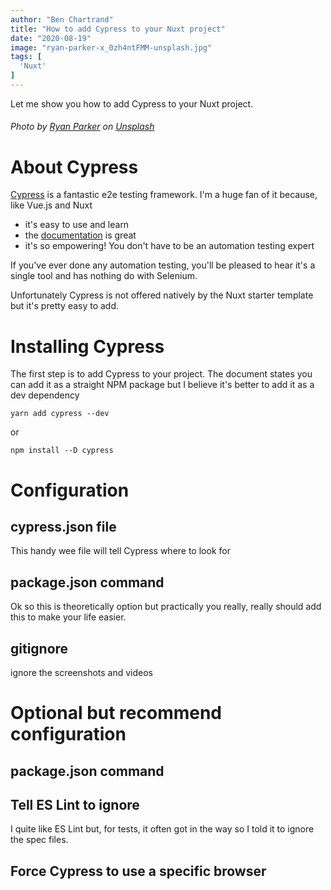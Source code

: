 ```yaml
---
author: "Ben Chartrand"
title: "How to add Cypress to your Nuxt project"
date: "2020-08-19"
image: "ryan-parker-x_0zh4ntFMM-unsplash.jpg"
tags: [
  'Nuxt'
]
---
```


Let me show you how to add Cypress to your Nuxt project.

###### Photo by [Ryan Parker](https://unsplash.com/@dryanparker?utm_source=unsplash&utm_medium=referral&utm_content=creditCopyText) on [Unsplash](https://unsplash.com/s/photos/cypress-tree?utm_source=unsplash&utm_medium=referral&utm_content=creditCopyText)

# About Cypress

[Cypress](https://www.cypress.io/) is a fantastic e2e testing framework. I'm a huge fan of it because, like Vue.js and Nuxt
* it's easy to use and learn
* the [documentation](https://docs.cypress.io/guides/overview/why-cypress.html) is great
* it's so empowering! You don't have to be an automation testing expert

If you've ever done any automation testing, you'll be pleased to hear it's a single tool and has nothing do with Selenium.

Unfortunately Cypress is not offered natively by the Nuxt starter template but it's pretty easy to add.

# Installing Cypress

The first step is to add Cypress to your project. The document states you can add it as a straight NPM package but I believe it's better to add it as a dev dependency

`yarn add cypress --dev` 

or 

`npm install --D cypress`

# Configuration

## cypress.json file

This handy wee file will tell Cypress where to look for 

## package.json command
Ok so this is theoretically option but practically you really, really should add this to make your life easier.

## gitignore
ignore the screenshots and videos

# Optional but recommend configuration 

## package.json command

## Tell ES Lint to ignore

I quite like ES Lint but, for tests, it often got in the way so I told it to ignore the spec files. 

## Force Cypress to use a specific browser